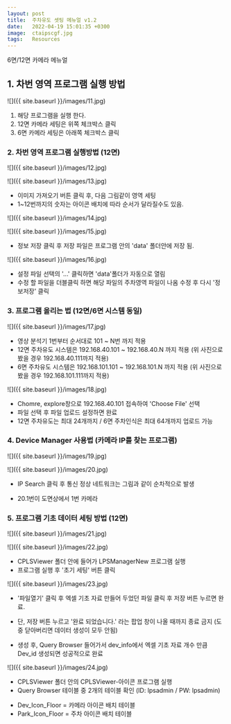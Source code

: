 ```yaml
---
layout: post
title:  주차유도 셋팅 메뉴얼 v1.2
date:   2022-04-19 15:01:35 +0300
image:  ctaipscgf.jpg
tags:   Resources
---
```

6면/12면 카메라 메뉴얼

## 1. 차번 영역 프로그램 실행 방법

![]({{ site.baseurl }}/images/11.jpg)

1. 해당 프로그램을 실행 한다.
2. 12면 카메라 세팅은 위쪽 체크박스 클릭
3. 6면 카메라 세팅은 아래쪽 체크박스 클릭

### 2. 차번 영역 프로그램 실행방법 (12면)

![]({{ site.baseurl }}/images/12.jpg)

![]({{ site.baseurl }}/images/13.jpg)

* 이미지 가져오기 버튼 클릭 후, 다음 그림같이 영역 세팅
* 1~12번까지의 숫자는 아이콘 배치에 따라 순서가 달라질수도 있음.

![]({{ site.baseurl }}/images/14.jpg)

![]({{ site.baseurl }}/images/15.jpg)

* 정보 저장 클릭 후 저장 파일은 프로그램 안의 'data' 폴더안에 저장 됨.

![]({{ site.baseurl }}/images/16.jpg)

* 설정 파일 선택의 '...' 클릭하면 'data'폴더가 자동으로 열림
* 수정 할 파일을 더블클릭 하면 해당 파일의 주차영역 파일이 나옴 수정 후 다시 '정보저장' 클릭

### 3. 프로그램 올리는 법 (12면/6면 시스템 동일)

![]({{ site.baseurl }}/images/17.jpg)

* 영상 분석기 1번부터 순서대로 101 ~ N번 까지 적용
* 12면 주차유도 시스템은 192.168.40.101 ~ 192.168.40.N 까지 적용 (위 사진으로 봤을 경우 192.168.40.111까지 적용) 
* 6면 주차유도 시스템은 192.168.101.101 ~ 192.168.101.N 까지 적용 (위 사진으로 봤을 경우 192.168.101.111까지 적용) 

![]({{ site.baseurl }}/images/18.jpg)

* Chomre, explore창으로 192.168.40.101 접속하여 'Choose File' 선택
* 파일 선택 후 파일 업로드 설정하면 완료
* 12면 주차유도는 최대 24개까지 / 6면 주차인식은 최대 64개까지 업로드 가능

### 4. Device Manager 사용법 (카메라 IP를 찾는 프로그램)

![]({{ site.baseurl }}/images/19.jpg)

![]({{ site.baseurl }}/images/20.jpg)

* IP Search 클릭 후 통신 정상 네트워크는 그림과 같이 순차적으로 발생
- 20.1번이 도면상에서 1번 카메라

### 5. 프로그램 기초 데이터 세팅 방법 (12면)

![]({{ site.baseurl }}/images/21.jpg)

![]({{ site.baseurl }}/images/22.jpg)

* CPLSViewer 폴더 안에 들어가 LPSManagerNew 프로그램 실행
* 프로그램 실행 후 '초기 세팅' 버튼 클릭

![]({{ site.baseurl }}/images/23.jpg)

* '파일열기' 클릭 후 엑셀 기초 자료 만들어 두었던 파일 클릭 후 저장 버튼 누르면 완료.
- 단, 저장 버튼 누르고 '완료 되었습니다.' 라는 팝업 창이 나올 때까지 종료 금지 (도중 닫아버리면 데이터 생성이 모두 안됨)
* 생성 후, Query Browser 들어가서 dev_info에서 엑셀 기초 자료 개수 만큼 Dev_id 생성되면 성공적으로 완료

![]({{ site.baseurl }}/images/24.jpg)

* CPLSViewer 폴더 안의 CPLSViewer-아이콘 프로그램 실행
* Query Browser 테이블 중 2개의 테이블 확인 (ID: lpsadmin / PW: lpsadmin)
- Dev_Icon_Floor = 카메라 아이콘 배치 테이블
- Park_Icon_Floor = 주차 아이콘 배치 테이블